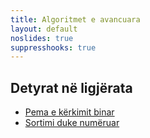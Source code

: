 ```yaml
---
title: Algoritmet e avancuara
layout: default
noslides: true
suppresshooks: true
---
```


## Detyrat në ligjërata

- [Pema e kërkimit binar](https://github.com/FatbardhKadriu/Binary-Search-Tree)
- [Sortimi duke numëruar](https://github.com/FatbardhKadriu/CountingSort)

